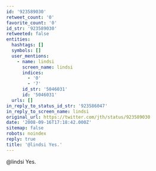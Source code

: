 ```yaml
---
id: '923589030'
retweet_count: '0'
favorite_count: '0'
id_str: '923589030'
retweeted: false
entities:
  hashtags: []
  symbols: []
  user_mentions:
    - name: lindsi
      screen_name: lindsi
      indices:
        - '0'
        - '7'
      id_str: '5046031'
      id: '5046031'
  urls: []
in_reply_to_status_id_str: '923586047'
in_reply_to_screen_name: lindsi
original_url: https://twitter.com/jth/status/923589030
date: '2008-09-16T17:18:42.000Z'
sitemap: false
robots: noindex
reply: true
title: '@lindsi Yes.'
---
```


@lindsi Yes.